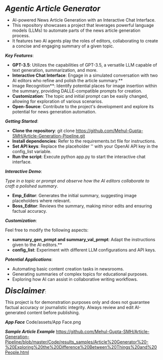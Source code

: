 
<span style="font-size:25px;">**_Agentic Article Generator_**</span>

- AI-powered News Article Generation with an Interactive Chat Interface.
- This repository showcases a project that leverages powerful language models (LLMs) to automate parts of the news article generation process.
- It features two AI agents play the roles of editors, collaborating to create a concise and engaging summary of a given topic.

**_Key Features_**:

- **GPT-3.5**: Utilizes the capabilities of GPT-3.5, a versatile LLM capable of text generation, summarization, and more.
- **Interactive Chat Interface**: Engage in a simulated conversation with two AI editors who refine and polish the article summary.**
- Image Recognition**: Identify potential places for image insertion within the summary, providing DALLE-compatible prompts for creation.
- **Customization**: The topic and initial prompt can be easily changed, allowing for exploration of various scenarios.
- **Open-Source**: Contribute to the project's development and explore its potential for news generation automation.




**_Getting Started_**:

- **Clone the repository**: git clone https://github.com/Mehul-Gupta-SMH/Article-Generation-Pipeline.git
- **Install dependencies**: Refer to the requirements.txt file for instructions.
- **Set API keys**: Replace the placeholder '' with your OpenAI API key in the config_list variable.
- **Run the script**: Execute python app.py to start the interactive chat interface.




**_Interactive Demo_**:

_Type in a topic or prompt and observe how the AI editors collaborate to craft a polished summary_.

- **Emp_Editor**: Generates the initial summary, suggesting image placeholders where relevant.
- **Boss_Editor**: Reviews the summary, making minor edits and ensuring factual accuracy.



**_Customization_**:

Feel free to modify the following aspects:
- **summary_gen_prmpt and summary_val_prmpt**: Adapt the instructions given to the AI editors.**
- **config_list**: Experiment with different LLM configurations and API keys.



**_Potential Applications_**:

- Automating basic content creation tasks in newsrooms.
- Generating summaries of complex topics for educational purposes.
- Exploring how AI can assist in collaborative writing workflows.



<span style="font-size:25px;">**_Disclaimer_**</span>:

This project is for demonstration purposes only and does not guarantee factual accuracy or journalistic integrity. Always review and edit AI-generated content before publishing.

_**App Face**_
Code/assets/App Face.png


**_Sample Article Example_**
https://github.com/Mehul-Gupta-SMH/Article-Generation-Pipeline/blob/master/Code/results_samples/Article%20Generator%20-%20Exploring%20the%20Difference%20Between%20Things%20and%20People.html
